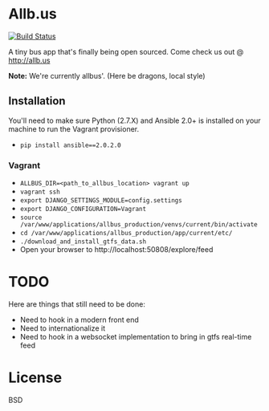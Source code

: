 # Allb.us

[![Build Status](https://travis-ci.org/CodeforHawaii/allb.us.svg)](https://travis-ci.org/CodeforHawaii/allb.us)

A tiny bus app that's finally being open sourced. Come check us out @ http://allb.us

**Note:** We're currently allbus'. (Here be dragons, local style)

## Installation

You'll need to make sure Python (2.7.X) and Ansible 2.0+ is installed on your machine to run the
Vagrant provisioner.

* `pip install ansible==2.0.2.0`

### Vagrant

* `ALLBUS_DIR=<path_to_allbus_location> vagrant up`
* `vagrant ssh`
* `export DJANGO_SETTINGS_MODULE=config.settings`
* `export DJANGO_CONFIGURATION=Vagrant`
* `source /var/www/applications/allbus_production/venvs/current/bin/activate`
* `cd /var/www/applications/allbus_production/app/current/etc/`
* `./download_and_install_gtfs_data.sh`
* Open your browser to http://localhost:50808/explore/feed

# TODO

Here are things that still need to be done:

* Need to hook in a modern front end
* Need to internationalize it
* Need to hook in a websocket implementation to bring in gtfs real-time feed

# License

BSD
